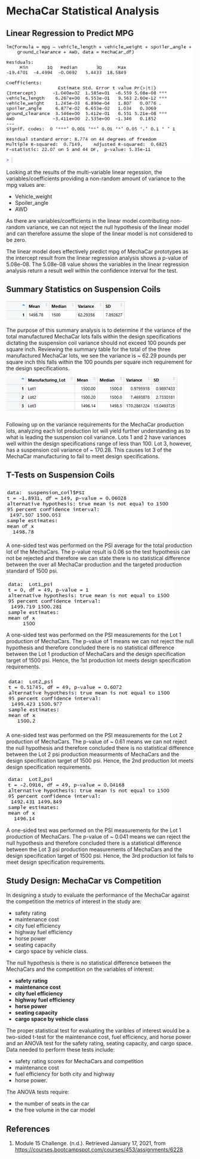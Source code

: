 # MechaCar Statistical Analysis

## Linear Regression to Predict MPG

![Linear Regression to Predict MPG](https://github.com/MattK1454/MechaCar_Statistical_Analysis/blob/main/images/linear_model_analysis.png)

Looking at the results of the multi-variable linear regession, the variables/coefficients providing a non-random amount of variance to the mpg values are:
- Vehicle_weight
- Spoiler_angle
- AWD

As there are variables/coefficients in the linear model contributing non-random variance, we can not reject the null hypothesis of the linear model and can therefore assume the slope of the linear model is not considered to be zero.

The linear model does effectively predict mpg of MechaCar prototypes as the intercept result from the linear regression analysis shows a p-value of 5.08e-08. The 5.08e-08 value shows the variables in the linear regression analysis return a result well within the confidence interval for the test.

## Summary Statistics on Suspension Coils

![Summary Statistics on Suspension - total summary](https://github.com/MattK1454/MechaCar_Statistical_Analysis/blob/main/images/suspension_coil_total_summary.png)

The purpose of this summary analysis is to determine if the variance of the total manufactured MechaCar lots falls within the design specifications dictating the suspension coil variance should not exceed 100 pounds per square inch. Reviewing the summary table for the total of the three manufactured MechaCar lots, we see the variance is ~ 62.29 pounds per square inch thls falls within the 100 pounds per square inch requirement for the design specifications.  

![Summary Statistics on Suspension - lot summary](https://github.com/MattK1454/MechaCar_Statistical_Analysis/blob/main/images/suspension_coil_lot_summary.png)

Following up on the variance requirements for the MechaCar production lots, analyzing each lot production lot will yield further understanding as to what is leading the suspension coil variance. Lots 1 and 2 have variances well within the design specifications range of less than 100. Lot 3, however, has a suspension coil variance of ~ 170.28. This causes lot 3 of the MechaCar manufacturing to fail to meet design specifications.

## T-Tests on Suspension Coils

![Total lot t-test](https://github.com/MattK1454/MechaCar_Statistical_Analysis/blob/main/images/total_manufactured_psi_test.png)

A one-sided test was performed on the PSI average for the total production lot of the MechaCars. The p-value result is 0.06 so the test hypothesis can not be rejected and therefore we can state there is no statistical difference between the over all MechaCar production and the targeted production standard of 1500 psi.

![Lot 1 t-test](https://github.com/MattK1454/MechaCar_Statistical_Analysis/blob/main/images/Lot1_psi_t_test.png)

A one-sided test was performed on the PSI measurements for the Lot 1 production of MechaCars. The p-value of 1 means we can not reject the null hypothesis and therefore concluded there is no statistical difference between the Lot 1 production of MechaCars and the design specification target of 1500 psi. Hence, the 1st production lot meets design specification requirements.

![Lot 2 t-test](https://github.com/MattK1454/MechaCar_Statistical_Analysis/blob/main/images/Lot2_psi_t_test.png)

A one-sided test was performed on the PSI measurements for the Lot 2 production of MechaCars. The p-value of ~ 0.61 means we can not reject the null hypothesis and therefore concluded there is no statistical difference between the Lot 2 psi production measurments of MechaCars and the design specification target of 1500 psi. Hence, the 2nd production lot meets design specification requirements.

![Lot 3 t-test](https://github.com/MattK1454/MechaCar_Statistical_Analysis/blob/main/images/Lot3_psi_t_test.png)

A one-sided test was performed on the PSI measurements for the Lot 1 production of MechaCars. The p-value of ~ 0.041 means we can reject the null hypothesis and therefore concluded there is a statistical difference between the Lot 3 psi production measurements of MechaCars and the design specification target of 1500 psi. Hence, the 3rd production lot fails to meet design specification requirements.

## Study Design: MechaCar vs Competition

In designing a study to evaluate the performance of the MechaCar against the competition the metrics of interest in the study are:

 - safety rating 
 - maintenance cost 
 - city fuel efficiency 
 - highway fuel efficiency 
 - horse power 
 - seating capacity 
 - cargo space by vehicle class. 
 
The null hypothesis is there is no statistical difference between the MechaCars and the competition on the variables of interest: 

- **safety rating**  
- **maintenance cost**  
- **city fuel efficiency**   
- **highway fuel efficiency**  
- **horse power**  
- **seating capacity**   
- **cargo space by vehicle class**  

The proper statistical test for evaluating the varibles of interest would be a two-sided t-test for the maintenance cost, fuel efficiency, and horse power and an ANOVA test for the safety rating, seating capacity, and cargo space. Data needed to perform these tests include: 

- safety rating scores for MechaCars and competition 
- maintenance cost 
- fuel efficiency for both city and highway 
- horse power. 

The ANOVA tests require: 

- the number of seats in the car 
- the free volume in the car model

## References
1. Module 15 Challenge. (n.d.). Retrieved January 17, 2021, from https://courses.bootcampspot.com/courses/453/assignments/6228

